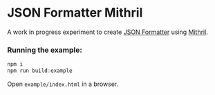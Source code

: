# JSON Formatter Mithril

A work in progress experiment to create [JSON Formatter](https://github.com/mohsen1/json-formatter-js) using [Mithril](https://github.com/MithrilJS/mithril.js/).

### Running the example:
```javascript
npm i
npm run build:example
```
Open `example/index.html` in a browser.

